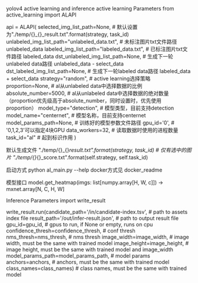 yolov4 active learning and inference
active learning
Parameters
from active_learning import ALAPI


api = ALAPI(
    selected_img_list_path=None,  # 默认设置为"./temp/{}_{}_result.txt".format(strategy, task_id)
    unlabeled_img_list_path="unlabeled_data.txt",  # 未标注图片txt文件路径 unlabeled_data
    labeled_img_list_path="labeled_data.txt",  # 已标注图片txt文件路径 labeled_data
    dst_unlabeled_img_list_path=None,  # 生成下一轮unlabeled data路径 unlabeled_data - select_data
    dst_labeled_img_list_path=None,  # 生成下一轮labeled data路径 labeled_data + select_data
    strategy="random",  # active learning选择策略
    proportion=None,  # al从unlabeled data中选择数据的比例
    absolute_number=5000,  # al从unlabeled data中选择数据的绝对数量（proportion优先级高于absolute_number，同时设置时，优先使用proportion）
    model_type="detection",  # 模型类型，目前支持detection
    model_name="centernet",  # 模型名称，目前支持centernet
    model_params_path=None,  # 训练好的模型参数文件路径
    gpu_id='0',  # '0,1,2,3'可以指定4块GPU
    data_workers=32,  # 读取数据时使用的进程数量
    task_id="al"  # 起到标识作用
)

默认生成文件
"./temp/{}_{}_result.txt".format(strategy, task_id)  # 仅有选中的图片
"./temp/{}_{}_score.txt".format(self.strategy, self.task_id)

启动方式
python al_main.py --help
docker方式见 docker_readme

模型接口
model.get_heatmap(imgs: list[numpy.array[H, W, c]]) -> mxnet.array[N, C, H, W]

Inference
Parameters
import write_result

write_result.run(candidate_path='/in/candidate-index.tsv',  # path to assets index file
                 result_path='/out/infer-result.json',  # path to output result file
                 gpu_id=gpu_id,  # gpus to run, if None or empty, runs on cpu
                 confidence_thresh=confidence_thresh,  # conf thresh
                 nms_thresh=nms_thresh,  # nms thresh
                 image_width=image_width,  # image width, must be the same with trained model
                 image_height=image_height,  # image height, must be the same with trained model and image_width
                 model_params_path=model_params_path,  # model params
                 anchors=anchors,  # anchors, must be the same with trained model
                 class_names=class_names)  # class names, must be the same with trained model